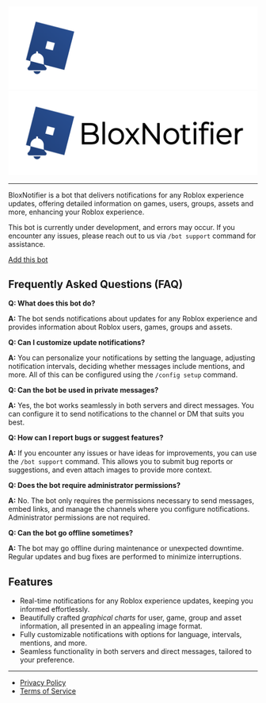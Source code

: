 <p align="center">
    <img src="https://github.com/ommelet/BloxNotifier/blob/ac7a9b0d5057d69fba38e803e07cecb2942501a3/Images/logo_dark.png#gh-dark-mode-only" width="840">
    <img src="https://github.com/ommelet/BloxNotifier/blob/ac7a9b0d5057d69fba38e803e07cecb2942501a3/Images/logo_light.png#gh-light-mode-only" width="840">
</p>

<div align="center">

</div>

----

BloxNotifier is a bot that delivers notifications for any Roblox experience updates, offering detailed information on games, users, groups, assets and more, enhancing your Roblox experience.

This bot is currently under development, and errors may occur. If you encounter any issues, please reach out to us via `/bot support` command for assistance.

[Add this bot](https://discord.com/oauth2/authorize?client_id=1315764098797015110)

## Frequently Asked Questions (FAQ)

**Q: What does this bot do?**

**A:** The bot sends notifications about updates for any Roblox experience and provides information about Roblox users, games, groups and assets.

**Q: Can I customize update notifications?**

**A:** You can personalize your notifications by setting the language, adjusting notification intervals, deciding whether messages include mentions, and more. All of this can be configured using the `/config setup` command.

**Q: Can the bot be used in private messages?**

**A:** Yes, the bot works seamlessly in both servers and direct messages. You can configure it to send notifications to the channel or DM that suits you best.

**Q: How can I report bugs or suggest features?**

**A:** If you encounter any issues or have ideas for improvements, you can use the `/bot support` command. This allows you to submit bug reports or suggestions, and even attach images to provide more context.

**Q: Does the bot require administrator permissions?**

**A:** No. The bot only requires the permissions necessary to send messages, embed links, and manage the channels where you configure notifications. Administrator permissions are not required.

**Q: Can the bot go offline sometimes?**

**A:** The bot may go offline during maintenance or unexpected downtime. Regular updates and bug fixes are performed to minimize interruptions.

## Features

- Real-time notifications for any Roblox experience updates, keeping you informed effortlessly.
- Beautifully crafted *graphical charts* for user, game, group and asset information, all presented in an appealing image format.
- Fully customizable notifications with options for language, intervals, mentions, and more.
- Seamless functionality in both servers and direct messages, tailored to your preference.

----

- [Privacy Policy](./PRIVACY_POLICY.md)
- [Terms of Service](./TERMS_OF_SERVICE.md)
